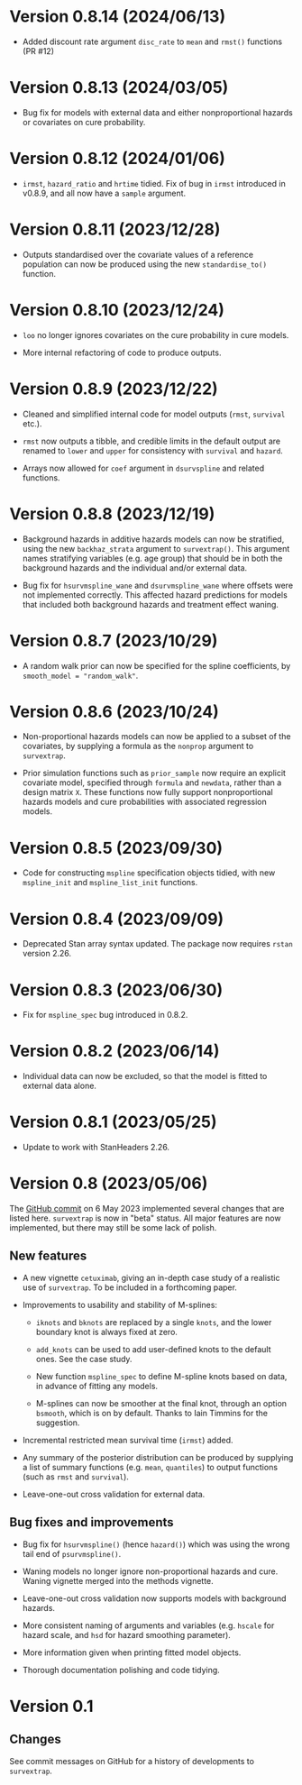 # Version 0.8.14 (2024/06/13)

* Added discount rate argument `disc_rate` to `mean` and `rmst()` functions (PR #12)


# Version 0.8.13 (2024/03/05)

* Bug fix for models with external data and either nonproportional hazards or covariates on cure probability. 


# Version 0.8.12 (2024/01/06)

* `irmst`, `hazard_ratio` and `hrtime` tidied.   Fix of bug in `irmst` introduced in v0.8.9, and all now have a `sample` argument.


# Version 0.8.11 (2023/12/28)

* Outputs standardised over the covariate values of a reference population can now be produced using the new `standardise_to()` function.


# Version 0.8.10 (2023/12/24)

* `loo` no longer ignores covariates on the cure probability in cure models.

* More internal refactoring of code to produce outputs.


# Version 0.8.9 (2023/12/22)

* Cleaned and simplified internal code for model outputs (`rmst`, `survival` etc.). 

* `rmst` now outputs a tibble, and credible limits in the default output are renamed to `lower` and `upper` for consistency with `survival` and `hazard`.

* Arrays now allowed for `coef` argument in `dsurvspline` and related functions.


# Version 0.8.8 (2023/12/19)

* Background hazards in additive hazards models can now be stratified, using the new `backhaz_strata` argument to `survextrap()`.  This argument names stratifying variables (e.g. age group) that should be in both the background hazards and the individual and/or external data.

* Bug fix for `hsurvmspline_wane` and `dsurvmspline_wane` where offsets were not implemented correctly.  This affected hazard predictions for models that included both background hazards and treatment effect waning.


# Version 0.8.7 (2023/10/29)

* A random walk prior can now be specified for the spline coefficients, by `smooth_model = "random_walk"`. 


# Version 0.8.6 (2023/10/24)

* Non-proportional hazards models can now be applied to a subset of the covariates, by supplying a formula as the `nonprop` argument to `survextrap`. 

* Prior simulation functions such as `prior_sample` now require an explicit covariate model, specified through `formula` and `newdata`, rather than a design matrix `X`.  These functions now fully support nonproportional hazards models and cure probabilities with associated regression models.


# Version 0.8.5 (2023/09/30)

* Code for constructing `mspline` specification objects tidied, with new `mspline_init` and `mspline_list_init` functions.


# Version 0.8.4 (2023/09/09)

* Deprecated Stan array syntax updated.  The package now requires `rstan` version 2.26.


# Version 0.8.3 (2023/06/30)

* Fix for `mspline_spec` bug introduced in 0.8.2.


# Version 0.8.2 (2023/06/14)

* Individual data can now be excluded, so that the model is fitted to external data alone.


# Version 0.8.1 (2023/05/25)

* Update to work with StanHeaders 2.26.


# Version 0.8 (2023/05/06)

The [GitHub commit](https://github.com/chjackson/survextrap/commit/1668f40604d9dc62d83a698c735275506474aa03) on 6 May 2023 implemented several changes that are listed here.  `survextrap` is now in "beta" status.  All major features are now implemented, but there may still be some lack of polish.


## New features 

* A new vignette `cetuximab`, giving an in-depth case study of a realistic use of `survextrap`.  To be included in a forthcoming paper.

* Improvements to usability and stability of M-splines:

    - `iknots` and `bknots` are replaced by a single `knots`, and the lower boundary knot is always fixed at zero.
	
	- `add_knots` can be used to add user-defined knots to the default ones.  See the case study.

    - New function `mspline_spec` to define M-spline knots based on data, in advance of fitting any models. 

    - M-splines can now be smoother at the final knot, through an option `bsmooth`, which is on by default.  Thanks to Iain Timmins for the suggestion.

* Incremental restricted mean survival time (`irmst`) added.

* Any summary of the posterior distribution can be produced by supplying a list of summary functions (e.g. `mean`, `quantiles`) to output functions (such as `rmst` and `survival`).

* Leave-one-out cross validation for external data.


## Bug fixes and improvements

* Bug fix for `hsurvmspline()` (hence `hazard()`) which was using the wrong tail end of `psurvmspline()`.

* Waning models no longer ignore non-proportional hazards and cure.  Waning vignette merged into the methods vignette.

* Leave-one-out cross validation now supports models with background hazards.

* More consistent naming of arguments and variables (e.g. `hscale` for hazard scale, and `hsd` for hazard smoothing parameter).

* More information given when printing fitted model objects.

* Thorough documentation polishing and code tidying.


# Version 0.1

## Changes

See commit messages on GitHub for a history of developments to `survextrap`.
